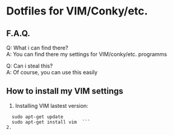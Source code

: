# Dotfiles for VIM/Conky/etc.

## F.A.Q.

Q: What i can find there?  
A: You can find there my settings for VIM/conky/etc. programms  

Q: Can i steal this?  
A: Of course, you can use this easily  

## How to install my VIM settings

1. Installing VIM lastest version:  
```sudo add-apt-repository ppa:fcwu-tw/ppa  
  sudo apt-get update  
  sudo apt-get install vim  ```  
2. 

